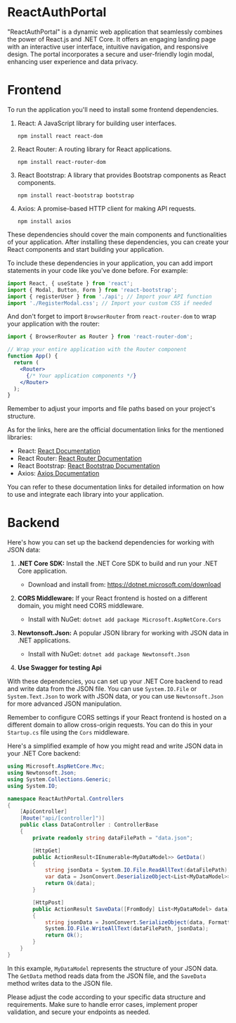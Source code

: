 # ReactAuthPortal
"ReactAuthPortal" is a dynamic web application that seamlessly combines the power of React.js and .NET Core. It offers an engaging landing page with an interactive user interface, intuitive navigation, and responsive design. The portal incorporates a secure and user-friendly login modal, enhancing user experience and data privacy. 
# Frontend
To run the application you'll need to install some frontend dependencies.

1. React: A JavaScript library for building user interfaces.
   ```
   npm install react react-dom
   ```

2. React Router: A routing library for React applications.
   ```
   npm install react-router-dom
   ```

3. React Bootstrap: A library that provides Bootstrap components as React components.
   ```
   npm install react-bootstrap bootstrap
   ```

4. Axios: A promise-based HTTP client for making API requests.
   ```
   npm install axios
   ```

These dependencies should cover the main components and functionalities of your application. After installing these dependencies, you can create your React components and start building your application.

To include these dependencies in your application, you can add import statements in your code like you've done before. For example:

```jsx
import React, { useState } from 'react';
import { Modal, Button, Form } from 'react-bootstrap';
import { registerUser } from './api'; // Import your API function
import './RegisterModal.css'; // Import your custom CSS if needed
```

And don't forget to import `BrowserRouter` from `react-router-dom` to wrap your application with the router:

```jsx
import { BrowserRouter as Router } from 'react-router-dom';

// Wrap your entire application with the Router component
function App() {
  return (
    <Router>
      {/* Your application components */}
    </Router>
  );
}
```

Remember to adjust your imports and file paths based on your project's structure.

As for the links, here are the official documentation links for the mentioned libraries:

- React: [React Documentation](https://reactjs.org/docs/getting-started.html)
- React Router: [React Router Documentation](https://reactrouter.com/web/guides/quick-start)
- React Bootstrap: [React Bootstrap Documentation](https://react-bootstrap.github.io/getting-started/introduction/)
- Axios: [Axios Documentation](https://axios-http.com/docs/intro)

You can refer to these documentation links for detailed information on how to use and integrate each library into your application.

# Backend
Here's how you can set up the backend dependencies for working with JSON data:

1. **.NET Core SDK:** Install the .NET Core SDK to build and run your .NET Core application.
   - Download and install from: https://dotnet.microsoft.com/download

2. **CORS Middleware:** If your React frontend is hosted on a different domain, you might need CORS middleware.
   - Install with NuGet: `dotnet add package Microsoft.AspNetCore.Cors`

3. **Newtonsoft.Json:** A popular JSON library for working with JSON data in .NET applications.
   - Install with NuGet: `dotnet add package Newtonsoft.Json`
4. **Use Swagger for testing Api**

With these dependencies, you can set up your .NET Core backend to read and write data from the JSON file. You can use `System.IO.File` or `System.Text.Json` to work with JSON data, or you can use `Newtonsoft.Json` for more advanced JSON manipulation.

Remember to configure CORS settings if your React frontend is hosted on a different domain to allow cross-origin requests. You can do this in your `Startup.cs` file using the `Cors` middleware.

Here's a simplified example of how you might read and write JSON data in your .NET Core backend:

```csharp
using Microsoft.AspNetCore.Mvc;
using Newtonsoft.Json;
using System.Collections.Generic;
using System.IO;

namespace ReactAuthPortal.Controllers
{
    [ApiController]
    [Route("api/[controller]")]
    public class DataController : ControllerBase
    {
        private readonly string dataFilePath = "data.json";

        [HttpGet]
        public ActionResult<IEnumerable<MyDataModel>> GetData()
        {
            string jsonData = System.IO.File.ReadAllText(dataFilePath);
            var data = JsonConvert.DeserializeObject<List<MyDataModel>>(jsonData);
            return Ok(data);
        }

        [HttpPost]
        public ActionResult SaveData([FromBody] List<MyDataModel> data)
        {
            string jsonData = JsonConvert.SerializeObject(data, Formatting.Indented);
            System.IO.File.WriteAllText(dataFilePath, jsonData);
            return Ok();
        }
    }
}
```

In this example, `MyDataModel` represents the structure of your JSON data. The `GetData` method reads data from the JSON file, and the `SaveData` method writes data to the JSON file.

Please adjust the code according to your specific data structure and requirements. Make sure to handle error cases, implement proper validation, and secure your endpoints as needed.
